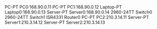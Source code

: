 PC-PT PC0:168.90.0.11
PC-PT PC1:168.90.0.12
Laptop-PT Laptop0:168.90.0.13
Server-PT Server0:168.90.0.14
2960-24TT Switch0
2960-24TT Switch1
ISR4331 Router0
PC-PT PC2:210.3.14.11
Server-PT Server1:210.3.14.12
Server-PT Server2:210.3.14.13
